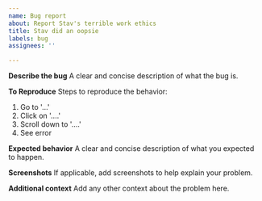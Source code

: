 ```yaml
---
name: Bug report
about: Report Stav's terrible work ethics
title: Stav did an oopsie
labels: bug
assignees: ''

---
```


**Describe the bug**
A clear and concise description of what the bug is.

**To Reproduce**
Steps to reproduce the behavior:
1. Go to '...'
2. Click on '....'
3. Scroll down to '....'
4. See error

**Expected behavior**
A clear and concise description of what you expected to happen.

**Screenshots**
If applicable, add screenshots to help explain your problem.

**Additional context**
Add any other context about the problem here.

<!-- PLEASE ATTACH YOUR `debug.log` AND `latest.log` ALONG WITH YOUR REPORT! -->
<!-- Thank you for taking the time to fill this form! -->
